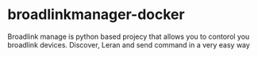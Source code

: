 # broadlinkmanager-docker
Broadlink manage is python based projecy that allows you to contorol you broadlink devices. Discover, Leran and send command in a very easy way
